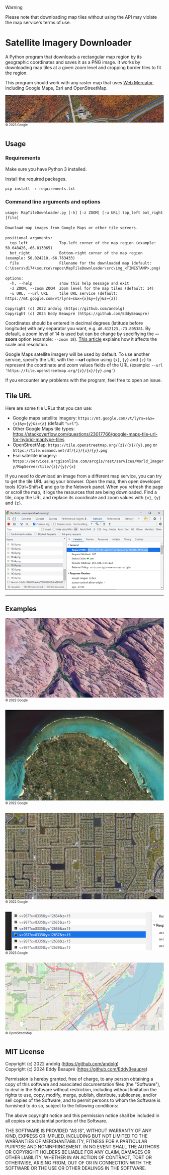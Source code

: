 > [!WARNING]
> Please note that downloading map tiles without using the API may violate the map service's terms of use.

# Satellite Imagery Downloader

A Python program that downloads a rectangular map region by its geographic coordinates and saves it as a PNG image. It works by downloading map tiles at a given zoom level and cropping border tiles to fit the region.

This program should work with any raster map that uses [Web Mercator](https://en.wikipedia.org/wiki/Web_Mercator_projection), including Google Maps, Esri and OpenStreetMap.

![](img/img_1.png)
<nobr><sup><sup>© 2023 Google</sup></sup></nobr>

## Usage

### Requirements
Make sure you have Python 3 installed.

Install the required packages.
```cmd
pip install -r requirements.txt
```

### Command line arguments and options
```
usage: MapTileDownloader.py [-h] [-z ZOOM] [-u URL] top_left bot_right [file]

Download map images from Google Maps or other tile servers.

positional arguments:
  top_left              Top-left corner of the map region (example: 50.048426,-66.813065)
  bot_right             Bottom-right corner of the map region (example: 50.024210,-66.763433)
  file                  Filename for the downloaded map (default: C:\Users\d174\source\repos\MapTileDownloader\src\img_<TIMESTAMP>.png)

options:
  -h, --help            show this help message and exit
  -z ZOOM, --zoom ZOOM  Zoom level for the map tiles (default: 14)
  -u URL, --url URL     tile URL service (default: https://mt.google.com/vt/lyrs=s&x={x}&y={y}&z={z})

Copyright (c) 2022 andolg (https://github.com/andolg)
Copyright (c) 2024 Eddy Beaupré (https://github.com/EddyBeaupre)

```

Coordinates should be entered in decimal degrees (latitude before longitude) with any separator you want, e.g. <nobr>`40.612123,-73.895381`</nobr>. By default, a zoom level of 14 is used but can be change by specifiying the <b>--zoom</b> option (example: <nobr>`--zoom 18`</nobr>). [This article](https://learn.microsoft.com/en-us/bingmaps/articles/understanding-scale-and-resolution) explains how it affects the scale and resolution.

Google Maps satellite imagery will be used by default. To use another service, specify the URL with the <b>--url</b> option using `{x}`, `{y}` and `{z}` to represent the coordinate and zoom values fields of the URL (example: <nobr>`--url 'https://tile.openstreetmap.org/{z}/{x}/{y}.png'`</nobr>)

If you encounter any problems with the program, feel free to open an issue.

## Tile URL
Here are some tile URLs that you can use:

* Google maps satellite imagery: `https://mt.google.com/vt/lyrs=s&x={x}&y={y}&z={z}` (default `"url"`). 
* Other Google Maps tile types: https://stackoverflow.com/questions/23017766/google-maps-tile-url-for-hybrid-maptype-tiles
* OpenStreetMap: `https://tile.openstreetmap.org/{z}/{x}/{y}.png` or `https://tile.osmand.net/df/{z}/{x}/{y}.png`
* Esri satellite imagery: `https://services.arcgisonline.com/arcgis/rest/services/World_Imagery/MapServer/tile/{z}/{y}/{x}`

If you need to download an image from a different map service, you can try to get the tile URL using your browser. Open the map, then open developer tools (Ctrl+Shift+I) and go to the Network panel. When you refresh the page or scroll the map, it logs the resources that are being downloaded. Find a tile, copy the URL and replace its coordinate and zoom values with `{x}`, `{y}` and `{z}`.

![](img/img_7.png)

---
## Examples

![](img/img_2.png)
<nobr><sup><sup>© 2022 Google</sup></sup></nobr>

![](img/img_3.png)
<nobr><sup><sup>© 2022 Google</sup></sup></nobr>

![](img/img_4.png)
<nobr><sup><sup>© 2022 Google</sup></sup></nobr>

![](img/img_5.png)
<nobr><sup><sup>© 2023 Google</sup></sup></nobr>

![](img/img_6.png)
<nobr><sup><sup>© OpenStreetMap</sup></sup></nobr>

## MIT License
Copyright (c) 2022 andolg (https://github.com/andolg)<br/>
Copyright (c) 2024 Eddy Beaupré (https://github.com/EddyBeaupre)

Permission is hereby granted, free of charge, to any person obtaining a copy
of this software and associated documentation files (the "Software"), to deal
in the Software without restriction, including without limitation the rights
to use, copy, modify, merge, publish, distribute, sublicense, and/or sell
copies of the Software, and to permit persons to whom the Software is
furnished to do so, subject to the following conditions:

The above copyright notice and this permission notice shall be included in all
copies or substantial portions of the Software.

THE SOFTWARE IS PROVIDED "AS IS", WITHOUT WARRANTY OF ANY KIND, EXPRESS OR
IMPLIED, INCLUDING BUT NOT LIMITED TO THE WARRANTIES OF MERCHANTABILITY,
FITNESS FOR A PARTICULAR PURPOSE AND NONINFRINGEMENT. IN NO EVENT SHALL THE
AUTHORS OR COPYRIGHT HOLDERS BE LIABLE FOR ANY CLAIM, DAMAGES OR OTHER
LIABILITY, WHETHER IN AN ACTION OF CONTRACT, TORT OR OTHERWISE, ARISING FROM,
OUT OF OR IN CONNECTION WITH THE SOFTWARE OR THE USE OR OTHER DEALINGS IN THE
SOFTWARE.
